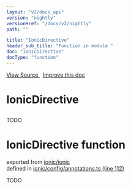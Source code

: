 ```yaml
---
layout: "v2/docs_api"
version: "nightly"
versionHref: "/docs/v2/nightly"
path: ""

title: "IonicDirective"
header_sub_title: "Function in module "
doc: "IonicDirective"
docType: "function"
---
```



<div class="improve-docs">
  <a href='http://github.com/driftyco/ionic2/tree/master/ionic/config/annotations.ts#L111'>
    View Source
  </a>
  &nbsp;
  <a href='http://github.com/driftyco/ionic2/edit/master/ionic/config/annotations.ts#L111'>
    Improve this doc
  </a>
</div>




<h1 class="api-title">

  IonicDirective



</h1>





TODO



<h1 class="class export">IonicDirective <span class="type">function</span></h1>
<p class="module">exported from <a href='undefined'>ionic/ionic</a><br/>
defined in <a href="https://github.com/driftyco/ionic2/tree/master/ionic/config/annotations.ts#L112-L124">ionic/config/annotations.ts (line 112)</a>
</p>
<p><p>TODO</p>
</p>

